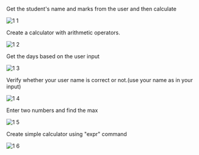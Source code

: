 Get the student's name and marks from the user and then calculate

![1 1](https://github.com/user-attachments/assets/b97051e1-6d2d-4b7d-9d3e-c1a551cf80e4)

Create a calculator with arithmetic operators.

![1 2](https://github.com/user-attachments/assets/0a5273c4-3bf5-4108-a645-f2e29626fad3)

Get the days based on the user input

![1 3](https://github.com/user-attachments/assets/1ad11a42-b38f-4456-b1ec-b588e0df3eac)

Verify whether your user name is correct or not.(use your name as in your input)

![1 4](https://github.com/user-attachments/assets/f4f5dd88-ed04-4d0a-a667-84eb8a22dc00)

Enter two numbers and find the max

![1 5](https://github.com/user-attachments/assets/3b9eba98-fbad-4db9-9bc0-5de74fb202eb)

Create simple calculator using "expr" command

![1 6](https://github.com/user-attachments/assets/1a192d05-28b0-44f3-abbb-7220f87d0fb8)
